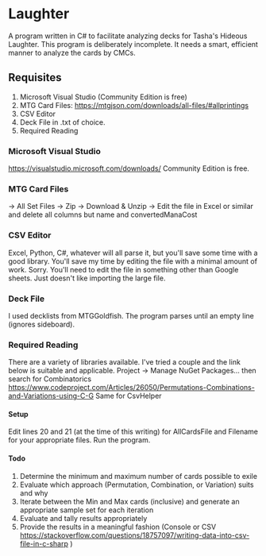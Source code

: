 # Laughter

A program written in C\# to facilitate analyzing decks for Tasha's Hideous Laughter.
This program is deliberately incomplete.
It needs a smart, efficient manner to analyze the cards by CMCs.

## Requisites
1. Microsoft Visual Studio (Community Edition is free)
2. MTG Card Files: https://mtgjson.com/downloads/all-files/#allprintings
3. CSV Editor
4. Deck File in .txt of choice.
5. Required Reading

### Microsoft Visual Studio
https://visualstudio.microsoft.com/downloads/
Community Edition is free.

### MTG Card Files
-> All Set Files
-> Zip
-> Download & Unzip
-> Edit the file in Excel or similar and delete all columns but name and convertedManaCost

### CSV Editor
Excel, Python, C#, whatever will all parse it, but you'll save some time with a good library.
You'll save my time by editing the file with a minimal amount of work.
Sorry.  You'll need to edit the file in something other than Google sheets.  Just doesn't like importing the large file.

### Deck File
I used decklists from MTGGoldfish.  The program parses until an empty line (ignores sideboard).

### Required Reading
There are a variety of libraries available.  I've tried a couple and the link below is suitable and applicable.
Project -> Manage NuGet Packages... then search for Combinatorics
https://www.codeproject.com/Articles/26050/Permutations-Combinations-and-Variations-using-C-G
Same for CsvHelper


#### Setup
Edit lines 20 and 21 (at the time of this writing) for AllCardsFile and Filename for your appropriate files.
Run the program.

#### Todo
1. Determine the minimum and maximum number of cards possible to exile
2. Evaluate which approach (Permutation, Combination, or Variation) suits and why
3. Iterate between the Min and Max cards (inclusive) and generate an appropriate sample set for each iteration
4. Evaluate and tally results appropriately
5. Provide the results in a meaningful fashion (Console or CSV https://stackoverflow.com/questions/18757097/writing-data-into-csv-file-in-c-sharp )
